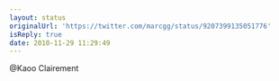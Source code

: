 ```yaml
---
layout: status
originalUrl: 'https://twitter.com/marcgg/status/9207399135051776'
isReply: true
date: 2010-11-29 11:29:49
---
```


@Kaoo Clairement
